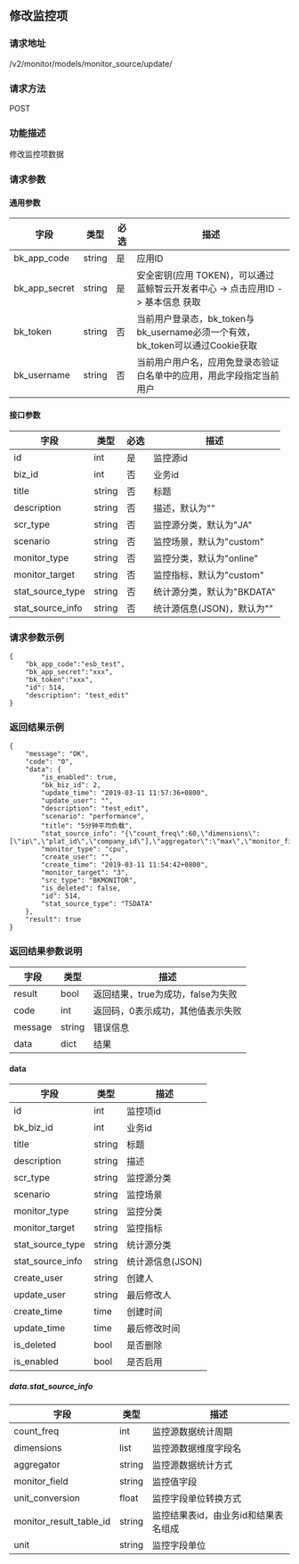 ## 修改监控项

### 请求地址

/v2/monitor/models/monitor_source/update/

### 请求方法

POST

### 功能描述

修改监控项数据

### 请求参数

#### 通用参数

| 字段          | 类型   | 必选 | 描述                                                         |
| ------------- | ------ | ---- | ------------------------------------------------------------ |
| bk_app_code   | string | 是   | 应用ID                                                       |
| bk_app_secret | string | 是   | 安全密钥(应用 TOKEN)，可以通过 蓝鲸智云开发者中心 -> 点击应用ID -> 基本信息 获取 |
| bk_token      | string | 否   | 当前用户登录态，bk_token与bk_username必须一个有效，bk_token可以通过Cookie获取 |
| bk_username   | string | 否   | 当前用户用户名，应用免登录态验证白名单中的应用，用此字段指定当前用户 |

#### 接口参数

| 字段             | 类型   | 必选 | 描述                       |
| ---------------- | ------ | ---- | -------------------------- |
| id               | int    | 是   | 监控源id                   |
| biz_id           | int    | 否   | 业务id                     |
| title            | string | 否   | 标题                       |
| description      | string | 否   | 描述，默认为""             |
| scr_type         | string | 否   | 监控源分类，默认为"JA"     |
| scenario         | string | 否   | 监控场景，默认为"custom"   |
| monitor_type     | string | 否   | 监控分类，默认为"online"   |
| monitor_target   | string | 否   | 监控指标，默认为"custom"   |
| stat_source_type | string | 否   | 统计源分类，默认为"BKDATA" |
| stat_source_info | string | 否   | 统计源信息(JSON)，默认为"" |

### 请求参数示例

```
{
    "bk_app_code":"esb_test",
    "bk_app_secret":"xxx",
    "bk_token":"xxx",
    "id": 514,
    "description": "test_edit"
}
```

### 返回结果示例

```
{
    "message": "OK",
    "code": "0",
    "data": {
        "is_enabled": true,
        "bk_biz_id": 2,
        "update_time": "2019-03-11 11:57:36+0800",
        "update_user": "",
        "description": "test_edit",
        "scenario": "performance",
        "title": "5分钟平均负载",
        "stat_source_info": "{\"count_freq\":60,\"dimensions\":[\"ip\",\"plat_id\",\"company_id\"],\"aggregator\":\"max\",\"monitor_field\":\"load5\",\"unit_conversion\":1.0,\"monitor_result_table_id\":\"2_system_load\",\"unit\":\"\"}",
        "monitor_type": "cpu",
        "create_user": "",
        "create_time": "2019-03-11 11:54:42+0800",
        "monitor_target": "3",
        "src_type": "BKMONITOR",
        "is_deleted": false,
        "id": 514,
        "stat_source_type": "TSDATA"
    },
    "result": true
}
```

### 返回结果参数说明

| 字段    | 类型   | 描述                              |
| ------- | ------ | --------------------------------- |
| result  | bool   | 返回结果，true为成功，false为失败 |
| code    | int    | 返回码，0表示成功，其他值表示失败 |
| message | string | 错误信息                          |
| data    | dict   | 结果                              |

#### data

| 字段             | 类型   | 描述             |
| ---------------- | ------ | ---------------- |
| id               | int    | 监控项id         |
| bk_biz_id        | int    | 业务id           |
| title            | string | 标题             |
| description      | string | 描述             |
| scr_type         | string | 监控源分类       |
| scenario         | string | 监控场景         |
| monitor_type     | string | 监控分类         |
| monitor_target   | string | 监控指标         |
| stat_source_type | string | 统计源分类       |
| stat_source_info | string | 统计源信息(JSON) |
| create_user      | string | 创建人           |
| update_user      | string | 最后修改人       |
| create_time      | time   | 创建时间         |
| update_time      | time   | 最后修改时间     |
| is_deleted       | bool   | 是否删除         |
| is_enabled       | bool   | 是否启用         |

##### data.stat_source_info

| 字段                    | 类型   | 描述                                 |
| ----------------------- | ------ | ------------------------------------ |
| count_freq              | int    | 监控源数据统计周期                   |
| dimensions              | list   | 监控源数据维度字段名                 |
| aggregator              | string | 监控源数据统计方式                   |
| monitor_field           | string | 监控值字段                           |
| unit_conversion         | float  | 监控字段单位转换方式                 |
| monitor_result_table_id | string | 监控结果表id，由业务id和结果表名组成 |
| unit                    | string | 监控字段单位                         |

